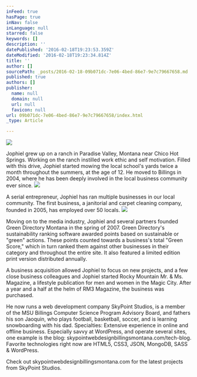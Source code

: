 ```yaml
---
inFeed: true
hasPage: true
inNav: false
inLanguage: null
starred: false
keywords: []
description: ''
datePublished: '2016-02-18T19:23:53.359Z'
dateModified: '2016-02-18T19:23:34.814Z'
title: ''
author: []
sourcePath: _posts/2016-02-18-09b071dc-7e06-4bed-86e7-9e7c79667658.md
published: true
authors: []
publisher:
  name: null
  domain: null
  url: null
  favicon: null
url: 09b071dc-7e06-4bed-86e7-9e7c79667658/index.html
_type: Article

---
```

![](https://the-grid-user-content.s3-us-west-2.amazonaws.com/40e137b5-04aa-4ff2-a7c9-c4d37923bd84.jpg)

Jophiel grew up on a ranch in Paradise Valley, Montana near Chico Hot Springs. Working on the ranch instilled work ethic and self motivation. Filled with this drive, Jophiel started mowing the local school's yards twice a month throughout the summers, at the age of 12\.
He moved to Billings in 2004, where he has been deeply involved in the local business community ever since. ![](https://the-grid-user-content.s3-us-west-2.amazonaws.com/9f13ecd1-51c6-4117-829c-527dabcf1b07.jpg)

A serial entrepreneur, Jophiel has ran multiple businesses in our local community. The first business, a janitorial and carpet cleaning company, founded in 2005, has employed over 50 locals. ![](https://the-grid-user-content.s3-us-west-2.amazonaws.com/0890605f-77f8-4423-a679-ec390b90eda5.jpg)

Moving on to the media industry, Jophiel and several partners founded Green Directory Montana in the spring of 2007\. Green Directory's sustainability ranking software awarded points based on sustainable or "green" actions. These points counted towards a business's total "Green Score," which in turn ranked them against other businesses in their category and throughout the entire site. It also featured a limited edition print version distributed annually. 

A business acquisition allowed Jophiel to focus on new projects, and a few close business colleagues and Jophiel started Rocky Mountain Mr. & Ms. Magazine, a lifestyle publication for men and women in the Magic City. 
After a year and a half at the helm of RM3 Magazine, the business was purchased. 

He now runs a web development company SkyPoint Studios, is a member of the MSU Billings Computer Science Program Advisory Board, and fathers his son Jaoquin, who plays football, basketball, soccer, and is learning snowboarding with his dad.
Specialties: Extensive experience in online and offline business. Especially savvy at WordPress, and operate several sites, one example is the blog: skypointwebdesignbillingsmontana.com/tech-blog. Favorite technologies right now are HTML5, CSS3, JSON, MongoDB, SASS & WordPress. 

Check out skypointwebdesignbillingsmontana.com for the latest projects from SkyPoint Studios.